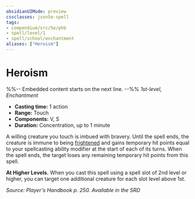 ```yaml
---
obsidianUIMode: preview
cssclasses: json5e-spell
tags:
- compendium/src/5e/phb
- spell/level/1
- spell/school/enchantment
aliases: ["Heroism"]
---
```

# Heroism
%%-- Embedded content starts on the next line. --%%
*1st-level, Enchantment*  

- **Casting time:** 1 action
- **Range:** Touch
- **Components:** V, S
- **Duration:** Concentration, up to 1 minute

A willing creature you touch is imbued with bravery. Until the spell ends, the creature is immune to being [frightened](2-Mechanics/CLI/rules/conditions.md#Frightened) and gains temporary hit points equal to your spellcasting ability modifier at the start of each of its turns. When the spell ends, the target loses any remaining temporary hit points from this spell.

**At Higher Levels.** When you cast this spell using a spell slot of 2nd level or higher, you can target one additional creature for each slot level above 1st.

*Source: Player's Handbook p. 250. Available in the <span title='Systems Reference Document (5.1)'>SRD</span>*